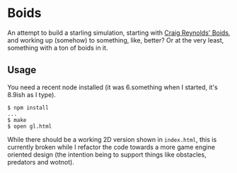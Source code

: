 # Boids

An attempt to build a starling simulation, starting with [Craig
Reynolds' Boids](https://en.wikipedia.org/wiki/Boids), and working up
(somehow) to something, like, better? Or at the very least, something
with a ton of boids in it.

## Usage

You need a recent node installed (it was 6.something when I started,
it's 8.9ish as I type).

    $ npm install
    ...
    $ make
    $ open gl.html

While there should be a working 2D version shown in `index.html`, this
is currently broken while I refactor the code towards a more game engine
oriented design (the intention being to support things like obstacles,
predators and wotnot).
